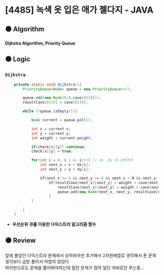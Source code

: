 # [4485] 녹색 옷 입은 애가 젤다지 - JAVA

## :black_circle: Algorithm
**Dijkstra Algorithm, Priority Queue**

## :black_circle: Logic
### `Dijkstra`

```Java
    private static void dijkstra(){
        PriorityQueue<Node> queue = new PriorityQueue<>();

        queue.add(new Node(0,0,cave[0][0]));
        resultCave[0][0] = cave[0][0];

        while (!queue.isEmpty()){

            Node current = queue.poll();

            int x = current.x;
            int y = current.y;
            int weight = current.weight;

            if(check[x][y]) continue;
            check[x][y] = true;

            for(int i = 0; i < 4; i++){ // dx ,dy 의 상하좌우
                int next_x = x + dx[i];
                int next_y = y + dy[i];

                if(next_x >= 0 && next_y >= 0 && next_x < N && next_y < N) // in cave
                    if(resultCave[next_x][next_y] > weight + cave[next_x][next_y]){
                        resultCave[next_x][next_y] = weight + cave[next_x][next_y];
                        queue.add(new Node(next_x, next_y, resultCave[next_x][next_y]));
                    }
            }

        }
    }
```

- **우선순위 큐를 이용한 다익스트라 알고리즘 함수**

## :black_circle: Review
앞에 풀었던 다익스트라 문제에서 상하좌우만 추가해서 2차원배열로 생각해서 푼 문제  
생각보다 금방 풀어서 어렵지 않았다  
파이썬으로도 문제를 풀어봐야하는데 밀린 문제가 많아 일단 자바로만 푸는중...
